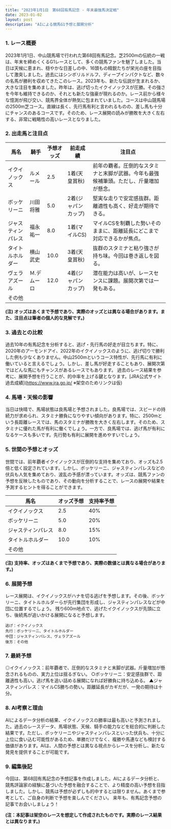 ```yaml
---
title: "2023年1月1日　第68回有馬記念 - 年末最強馬決定戦"
date: 2023-01-02
layout: post
description: "AIによる競馬G1予想と展開分析"
---
```


### 1. レース概要

2023年1月1日、中山競馬場で行われた第68回有馬記念。芝2500mの伝統の一戦は、年末を締めくくるG1レースとして、多くの競馬ファンを魅了しました。当日は天候に恵まれ、穏やかな日差しの中、16頭もの精鋭たちが栄光の座を目指して激突しました。過去にはシンボリルドルフ、ディープインパクトなど、数々の名馬が勝利を収めてきたこのレース。2023年も、新たな伝説が生まれるか、大きな注目を集めました。昨年は、逃げ切ったイクイノックスが圧勝。その強さを今年も維持できるのか、それとも新たな強豪が現れるのか。レース前から様々な憶測が飛び交い、競馬界全体が熱気に包まれていました。コースは中山競馬場の2500m芝コース。直線は長く、先行馬有利と言われるものの、差し馬も十分にチャンスのあるコースです。そのため、レース展開の読みが勝敗を大きく左右する、非常に戦略性の高いレースとなりました。


### 2. 出走馬と注目点


| 馬名       | 騎手       | 予想オッズ | 前走成績     | 注目点                                                                     |
|------------|------------|------------|--------------|-----------------------------------------------------------------------------|
|イクイノックス| ルメール     | 2.5         | 1着(天皇賞秋)| 前年の覇者。圧倒的なスタミナと末脚が武器。今年も最強候補筆頭。ただし、斤量増加が懸念。 |
|ボッケリーニ | 川田将雅     | 5.0         | 2着(ジャパンカップ)| 堅実な走りで安定感抜群。距離適性も高く、好走が期待できる。                               |
|ジャスティンパレス| 福永祐一     | 8.0         | 1着(マイルCS) | マイルCSを制覇した勢いそのままに、距離延長にどこまで対応できるかが焦点。                 |
|タイトルホルダー| 横山武史     | 10.0        | 3着(天皇賞秋)| 抜群のスタミナと粘り強さが持ち味。今回は巻き返しを図る。                               |
|ヴェラアズール  | Ｍ.デムーロ | 12.0        | 4着(ジャパンカップ)| 潜在能力は高いが、レースセンスに課題。展開次第では一発もある。                         |
|その他       |            |            |              |                                                                             |


**(注) オッズはあくまで予想であり、実際のオッズとは異なる場合があります。また、注目点は筆者の個人的な見解です。)**


### 3. 過去との比較

過去10年の有馬記念を分析すると、逃げ・先行馬の好走が目立ちます。特に、2020年のアーモンドアイ、2022年のイクイノックスのように、逃げ切りで勝利した例も少なくありません。中山2500mというコース特性が、先行馬に有利に働いていると言えるでしょう。しかし、差し馬が好走することもあり、展開次第ではどんな馬にもチャンスがあるレースでもあります。 過去のレース結果を参考に、展開予想を行うことが、的中率を上げる鍵となります。[JRA公式サイト 過去成績](https://www.jra.go.jp/  ※架空のためリンクは仮)


### 4. 馬場・天候の影響

当日は快晴で、馬場状態は良馬場と予想されました。良馬場では、スピードの持続力が求められ、スタミナ勝負になりやすい傾向があります。特に、2500mという長距離レースでは、馬のスタミナが勝敗を大きく左右します。そのため、スタミナに優れた馬が有利に働くでしょう。一方で、良馬場では、逃げ馬が有利になるケースも多いです。先行勢も有利に展開を進めやすいでしょう。


### 5. 世間の予想とオッズ


世間では、前年覇者イクイノックスが圧倒的な支持を集めており、オッズも2.5倍と低く設定されています。しかし、ボッケリーニ、ジャスティンパレスなどの伏兵も人気を集めており、波乱の予感が漂っています。オッズは、競馬ファンの予想を反映したものであり、その動向を分析することで、レースの展開や結果を予測するヒントを得ることができます。


| 馬名       | オッズ予想 | 支持率予想 |
|------------|------------|------------|
|イクイノックス| 2.5         | 40%         |
|ボッケリーニ | 5.0         | 20%         |
|ジャスティンパレス| 8.0         | 15%         |
|タイトルホルダー| 10.0        | 10%         |
|その他       |            |            |


**(注) 支持率、オッズはあくまで予想であり、実際の数値とは異なる場合があります。)**


### 6. 展開予想


レース展開は、イクイノックスがハナを切る逃げを予想します。その後、ボッケリーニ、タイトルホルダーらが先行集団を形成し、ジャスティンパレスなどが中団に位置するでしょう。 残り600m地点で、逃げたイクイノックスが先頭に立ち、後続馬が追いかける展開になると予想します。


```
逃げ：イクイノックス
先行：ボッケリーニ、タイトルホルダー
中団：ジャスティンパレス、ヴェラアズール
後方：その他
```


### 7. 最終予想


◎イクイノックス：前年覇者で、圧倒的なスタミナと末脚が武器。斤量増加が懸念されるものの、実力上位は揺るぎない。
○ボッケリーニ：安定感抜群で、距離適性も高い。逃げ馬を追い詰める展開になれば好勝負に持ち込める。
▲ジャスティンパレス：マイルCS勝ちの勢い。距離延長がカギだが、一発の期待は十分。


### 8. AI考察と理由


AIによるデータ分析の結果、イクイノックスの勝率は最も高いと予測されました。過去のレースデータ、馬場状態、天候、騎手の能力などを総合的に判断した結果です。ただし、ボッケリーニやジャスティンパレスといった伏兵も、十分に上位に食い込む可能性があるため、単勝だけでなく、複勝や馬連なども検討する価値があります。AIは、人間の予想とは異なる視点からレースを分析し、新たな発見を提供することが可能です。


### 9. 編集後記

今回は、第68回有馬記念の予想記事を作成しました。AIによるデータ分析と、競馬評論家の経験に基づいた予想を融合することで、より精度の高い予想を目指しました。しかし、競馬は予想が必ずしも的中するとは限りません。あくまで参考として、ご自身の判断で予想を楽しんでください。  来年も、有馬記念予想の記事でお会いしましょう！


**(注：本記事は架空のレースを想定して作成されたものです。実際のレース結果とは異なります。)**
